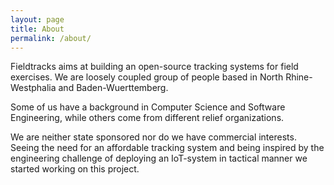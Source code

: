 ```yaml
---
layout: page
title: About
permalink: /about/
---
```


Fieldtracks aims at building an open-source tracking systems for field exercises.
We are loosely coupled group of people based in North Rhine-Westphalia and Baden-Wuerttemberg.

Some of us have a background in Computer Science and Software Engineering, while others
come from different relief organizations.

We are neither state sponsored nor do we have commercial interests. Seeing the need for 
an affordable tracking system and being inspired by the engineering challenge of 
deploying an IoT-system in tactical manner we started working on this project.


